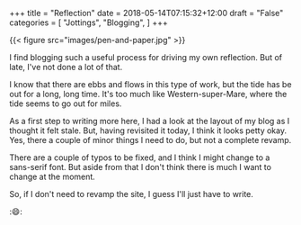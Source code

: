 +++
title = "Reflection"
date = 2018-05-14T07:15:32+12:00
draft = "False"
categories = [ 
	"Jottings", 
	"Blogging", 
	]
+++


{{< figure src="images/pen-and-paper.jpg" >}}

I find blogging such a useful process for driving my own reflection.
But of late, I've not done a lot of that.

I know that there are ebbs and flows in this type of work, but the
tide has be out for a long, long time. It's too much like
Western-super-Mare, where the tide seems to go out for miles.

As a first step to writing more here, I had a look at the layout of my
blog as I thought it felt stale. But, having revisited it today, I
think it looks petty okay. Yes, there a couple of minor things I need
to do, but not a complete revamp.

There are a couple of typos to be fixed, and I think I might change to
a sans-serif font. But aside from that I don't think there is much I
want to change at the moment.

So, if I don't need to revamp the site, I guess I'll just have to write.

::smile::

